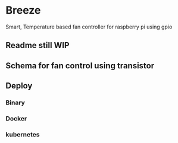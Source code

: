 # Breeze

Smart, Temperature based fan controller for raspberry pi using gpio

## Readme still WIP

## Schema for fan control using transistor 


## Deploy 

### Binary


### Docker


### kubernetes 




 